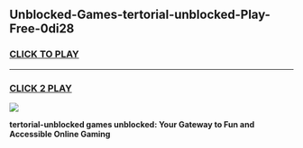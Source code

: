 
## Unblocked-Games-tertorial-unblocked-Play-Free-0di28
<h3>
<a href="https://premium76.site?title=tertorial-unblocked&ref=18A1">CLICK TO PLAY</a></h3>
<hr>

<h3>
<a href="https://premium76.site?title=tertorial-unblocked&ref=18A1">CLICK 2 PLAY</a>
  
</h3>

<a href="https://premium76.site?title=tertorial-unblocked&ref=18A1"><img src="https://clearcache.store/games.png"></a>


**tertorial-unblocked games unblocked: Your Gateway to Fun and Accessible Online Gaming**
